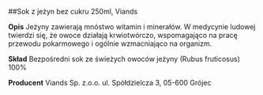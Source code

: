 ##Sok z jeżyn bez cukru 250ml, Viands

**Opis** Jeżyny zawierają mnóstwo witamin i minerałów. W medycynie ludowej twierdzi się, że owoce działają krwiotwórczo, wspomagająco na pracę przewodu pokarmowego i ogólnie wzmacniająco na organizm. 

**Skład** Bezpośredni sok ze świeżych owoców jeżyny (Rubus fruticosus) 100%

**Producent** Viands Sp. z.o.o.
ul. Spółdzielcza 3, 05-600 Grójec